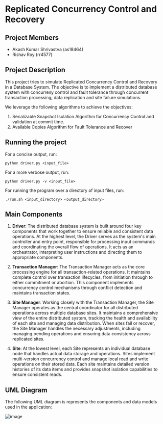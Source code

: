 # Replicated Concurrency Control and Recovery

## Project Members

- Akash Kumar Shrivastva (as18464)
- Rishav Roy (rr4577)

## Project Description

This project tries to simulate Replicated Concurrency Control and Recovery in a Database System. The objective is to implement a distributed database system with concurreny control and fault tolerance through concurrent transaction processing, data replication and site failure simulations.

We leverage the following algorithms to achieve the objectives:

1. Serializable Snapshot Isolation Algorithm for Concurrency Control and validation at commit time.
2. Available Copies Algorithm for Fault Tolerance and Recover

## Running the project

For a concise output, run:

```python driver.py <input_file>```

For a more verbose output, run:

```python driver.py -v <input_file>```

For running the program over a directory of input files, run:

```./run.sh <input_directory> <output_directory>```

## Main Components

1. __Driver__: The distributed database system is built around four key components that work together to ensure reliable and consistent data operations. At the highest level, the Driver serves as the system's main controller and entry point, responsible for processing input commands and coordinating the overall flow of operations. It acts as an orchestrator, interpreting user instructions and directing them to appropriate components.


2. __Transaction Manager__: The Transaction Manager acts as the core processing engine for all transaction-related operations. It maintains complete control over transaction lifecycles, from initiation through to either commitment or abortion. This component implements concurrency control mechanisms through conflict detection and maintains transaction states.


3. __Site Manager__: Working closely with the Transaction Manager, the Site Manager operates as the central coordinator for all distributed operations across multiple database sites. It maintains a comprehensive view of the entire distributed system, tracking the health and availability of each site and managing data distribution. When sites fail or recover, the Site Manager handles the necessary adjustments, including managing pending operations and ensuring data consistency across replicated sites.


4. __Site__: At the lowest level, each Site represents an individual database node that handles actual data storage and operations. Sites implement multi-version concurrency control and manage local read and write operations on their stored data. Each site maintains detailed version histories of its data items and provides snapshot isolation capabilities to ensure consistent reads.

## UML Diagram

The following UML diagram is represents the components and data models used in the application:

![image](./uml_diagram.jpg)

